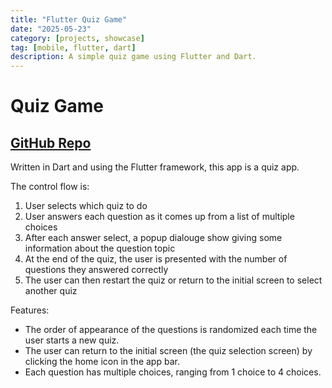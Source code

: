 ```yaml
---
title: "Flutter Quiz Game"
date: "2025-05-23"
category: [projects, showcase]
tag: [mobile, flutter, dart]
description: A simple quiz game using Flutter and Dart.
---
```


# Quiz Game

## [GitHub Repo](https://github.com/DBerry07/Flutter_QuizGame)

Written in Dart and using the Flutter framework, this app is a quiz app.

The control flow is:

1. User selects which quiz to do
2. User answers each question as it comes up from a list of multiple choices
3. After each answer select, a popup dialouge show giving some information about the question topic
4. At the end of the quiz, the user is presented with the number of questions they answered correctly
5. The user can then restart the quiz or return to the initial screen to select another quiz

Features:

+ The order of appearance of the questions is randomized each time the user starts a new quiz.
+ The user can return to the initial screen (the quiz selection screen) by clicking the home icon in the app bar.
+ Each question has multiple choices, ranging from 1 choice to 4 choices.